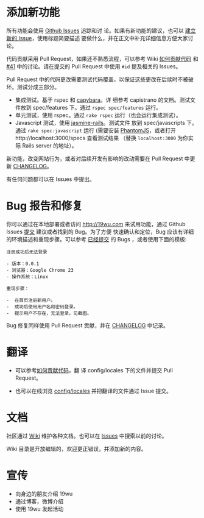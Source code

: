 # 添加新功能

所有功能会使用 [Github Issues](https://github.com/saberma/19wu/issues) 追踪和讨
论。如果有新功能的建议，也可以
[建立新的 Issue](https://github.com/saberma/19wu/issues/new)，使用标题简要描述
要做什么，并在正文中补充详细信息方便大家讨论。

代码贡献采用 Pull Request，如果还不熟悉流程，可以参考 Wiki
[如何贡献代码](https://github.com/saberma/19wu/wiki/如何贡献代码) 和
[#41](https://github.com/saberma/19wu/issues/41) 中的讨论。请在提交的 Pull
Request 中使用 `#id` 提及相关的 Issues。

Pull Request 中的代码更改需要测试代码覆盖，以保证这些更改在后续时不被破坏。测试分成三部分。

-   集成测试。基于 rspec 和 [capybara](https://github.com/jnicklas/capybara)。详
    细参考 capistrano 的文档。测试文件放到 spec/features 下。通过 `rspec
    spec/features` 运行。
-   单元测试，使用 rspec。通过 `rake rspec` 运行（也会运行集成测试）。
-   Javascript 测试，使用 [jasmine-rails](https://github.com/searls/jasmine-rails)。测试文件
    放到 spec/javascripts 下。通过 `rake spec:javascript` 运行 (需要安装
    [PhantomJS](http://phantomjs.org/)，或者打开 http://localhost:3000/specs
    查看测试结果 （替换 `localhost:3000` 为你实际 Rails server 的地址）。

新功能，改变网站行为，或者对后续开发有影响的改动需要在 Pull Request 中更新
[CHANGELOG](https://github.com/saberma/19wu/blob/master/CHANGELOG.md)。

有任何问题都可以在 Issues 中提出。

# Bug 报告和修复

你可以通过在本地部署或者访问 http://19wu.com 来试用功能，通过 Github Issues
[提交](https://github.com/saberma/19wu/issues/new) 建议或者找到的 Bug。为了方便
快速确认和定位，Bug 应该有详细的环境描述和重现步骤。可以参考
[已经提交](https://github.com/saberma/19wu/issues?labels=bug&page=1&state=closed)
的 Bugs ，或者使用下面的模板:

    注册成功后无法登录
    
    - 版本：0.0.1
    - 浏览器：Google Chrome 23
    - 操作系统：Linux
    
    重现步骤：
    
    -  在首页注册新用户。
    -  成功后使用用户名和密码登录。
    -  提示用户不存在，无法登录。见截图。

Bug 修复同样使用 Pull Request 贡献，并在
[CHANGELOG](https://github.com/saberma/19wu/blob/master/CHANGELOG.md) 中记录。

# 翻译

-   可以参考[如何贡献代码](https://github.com/saberma/19wu/wiki/如何贡献代码)，翻
    译 config/locales 下的文件并提交 Pull Request。

-   也可以在线浏览 [config/locales](https://github.com/saberma/19wu/tree/master/config/locales)
    并把翻译的文件通过 Issue 提交。

# 文档

社区通过 [Wiki](https://github.com/saberma/19wu/wiki) 维护各种文档。也可以在
[Issues](https://github.com/saberma/19wu/issues) 中搜索以前的讨论。

Wiki 目录是开放编辑的，欢迎更正错误，并添加新的内容。

# 宣传

-   向身边的朋友介绍 19wu
-   通过博客，微博介绍
-   使用 19wu 发起活动
